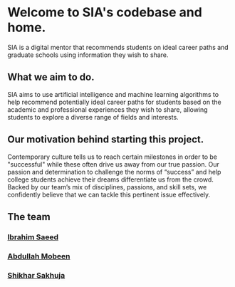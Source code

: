 # Welcome to SIA's codebase and home. 
SIA is a digital mentor that recommends students on ideal career paths and graduate schools using information they wish to share.


## What we aim to do. 
SIA aims to use artificial intelligence and machine learning algorithms to help recommend potentially ideal career paths for students based on the academic and professional experiences they wish to share, allowing students to explore a diverse range of fields and interests.


## Our motivation behind starting this project.
Contemporary culture tells us to reach certain milestones in order to be "successful" while these often drive us away from our true passion.
Our passion and determination to challenge the norms of “success” and help college students achieve their dreams differentiate us from the crowd. Backed by our team’s mix of disciplines, passions, and skill sets, we confidently believe that we can tackle this pertinent issue effectively. 


## The team

### [Ibrahim Saeed](https://www.linkedin.com/in/ibrahim-saeed-6a4b01144/)
### [Abdullah Mobeen](https://www.linkedin.com/in/abdullah-mobeen/)
### [Shikhar Sakhuja](https://www.linkedin.com/in/shikhar394/)
